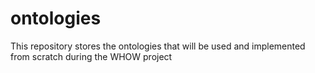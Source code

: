 # ontologies
This repository stores the ontologies that will be used and implemented from scratch during the WHOW project
